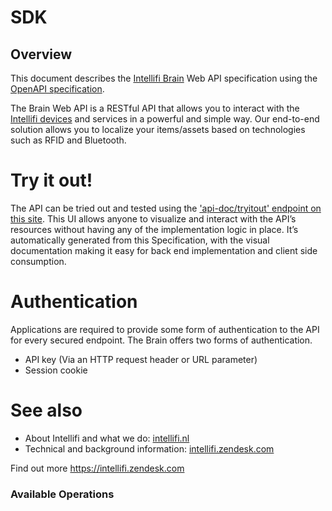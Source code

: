 # SDK

## Overview

This document describes the [Intellifi Brain](https://intellifi.zendesk.com/hc/en-us/categories/360000685454)
Web API specification using the [OpenAPI specification](https://github.com/OAI/OpenAPI-Specification).

The Brain Web API is a RESTful API that allows you to interact with the
[Intellifi devices](https://intellifi.zendesk.com/hc/en-us/categories/360000685434) and
services in a powerful and simple way. Our end-to-end solution allows you to
localize your items/assets based on technologies such as RFID and Bluetooth.

# Try it out!

The API can be tried out and tested using the ['api-doc/tryitout' endpoint on this site](./tryitout/).
This UI allows anyone to visualize and interact with the API’s resources without having any of the implementation logic in place.
It’s automatically generated from this Specification, with the visual documentation making it easy for back end implementation and client side consumption.

# Authentication

Applications are required to provide some form of authentication to the API
for every secured endpoint. The Brain offers two forms of authentication.

- API key (Via an HTTP request header or URL parameter)
- Session cookie

<!-- ReDoc-Inject: <security-definitions> -->

# See also

- About Intellifi and what we do: [intellifi.nl](https://intellifi.nl)
- Technical and background information: [intellifi.zendesk.com](https://intellifi.zendesk.com)


Find out more
<https://intellifi.zendesk.com>
### Available Operations

